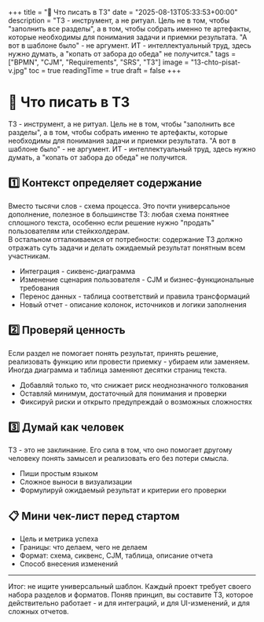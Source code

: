 +++
title = "📝 Что писать в ТЗ"
date = "2025-08-13T05:33:53+00:00"
description = "ТЗ - инструмент, а не ритуал. Цель не в том, чтобы \"заполнить все разделы\", а в том, чтобы собрать именно те артефакты, которые необходимы для понимания задачи и приемки результата. \"А вот в шаблоне было\" - не аргумент. ИТ - интеллектуальный труд, здесь нужно думать, а \"копать от забора до обеда\" не получится."
tags = ["BPMN", "CJM", "Requirements", "SRS", "ТЗ"]
image = "13-chto-pisat-v.jpg"
toc = true
readingTime = true
draft = false
+++

# 📝 Что писать в ТЗ  
  
ТЗ - инструмент, а не ритуал. Цель не в том, чтобы "заполнить все разделы", а в том, чтобы собрать именно те артефакты, которые необходимы для понимания задачи и приемки результата. "А вот в шаблоне было" - не аргумент. ИТ - интеллектуальный труд, здесь нужно думать, а "копать от забора до обеда" не получится.  
  
## 1️⃣ Контекст определяет содержание  
Вместо тысячи слов - схема процесса. Это почти универсальное дополнение, полезное в большинстве ТЗ: любая схема понятнее сплошного текста, особенно если решение нужно "продать" пользователям или стейкхолдерам.  
В остальном отталкиваемся от потребности: содержание ТЗ должно отражать суть задачи и делать ожидаемый результат понятным всем участникам.  
* Интеграция - сиквенс-диаграмма  
* Изменение сценария пользователя - CJM и бизнес-функциональные требования  
* Перенос данных - таблица соответствий и правила трансформаций  
* Новый отчет - описание колонок, источников и логики заполнения  
  
## 2️⃣ Проверяй ценность  
Если раздел не помогает понять результат, принять решение, реализовать функцию или провести приемку - убираем или заменяем. Иногда диаграмма и таблица заменяют десятки страниц текста.  
* Добавляй только то, что снижает риск неоднозначного толкования  
* Оставляй минимум, достаточный для понимания и проверки  
* Фиксируй риски и открыто предупреждай о возможных сложностях  
  
## 3️⃣ Думай как человек  
ТЗ - это не заклинание. Его сила в том, что оно помогает другому человеку понять замысел и реализовать его без потери смысла.  
* Пиши простым языком  
* Сложное выноси в визуализации  
* Формулируй ожидаемый результат и критерии его проверки  
  
## 📋 Мини чек-лист перед стартом  
* Цель и метрика успеха  
* Границы: что делаем, чего не делаем  
* Формат: схема, сиквенс, CJM, таблица, описание отчета  
* Способ внесения изменений  
  
---  
  
Итог: не ищите универсальный шаблон. Каждый проект требует своего набора разделов и форматов. Поняв принцип, вы составите ТЗ, которое действительно работает - и для интеграций, и для UI-изменений, и для сложных отчетов.  
